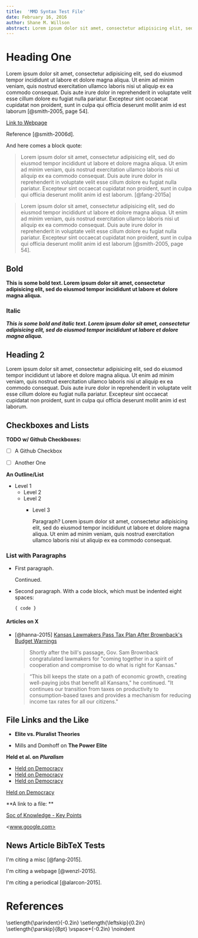 ```yaml
---
title:  'MMD Syntax Test File'
date: February 16, 2016
author: Shane M. Willson
abstract: Lorem ipsum dolor sit amet, consectetur adipisicing elit, sed do eiusmod tempor incididunt ut labore et dolore magna aliqua. Ut enim ad minim veniam, quis nostrud exercitation ullamco laboris nisi ut aliquip ex ea commodo consequat. Duis aute irure dolor in reprehenderit in voluptate velit esse cillum dolore eu fugiat nulla pariatur. Excepteur sint occaecat cupidatat non proident, sunt in culpa qui officia deserunt mollit anim id est laborum.
---
```



# Heading One

Lorem ipsum dolor sit amet, consectetur adipisicing elit, sed do eiusmod tempor incididunt ut labore et dolore magna aliqua. Ut enim ad minim veniam, quis nostrud exercitation ullamco laboris nisi ut aliquip ex ea commodo consequat. Duis aute irure dolor in reprehenderit in voluptate velit esse cillum dolore eu fugiat nulla pariatur. Excepteur sint occaecat cupidatat non proident, sunt in culpa qui officia deserunt mollit anim id est laborum [@smith-2005, page 54]. 

[Link to Webpage](https://smilesoftware.com/textexpander-ios/apps?_ga=1.177560229.1690722555.1449134853)

Reference [@smith-2006d]. 

And here comes a block quote: 

> Lorem ipsum dolor sit amet, consectetur adipisicing elit, sed do eiusmod tempor incididunt ut labore et dolore magna aliqua. Ut enim ad minim veniam, quis nostrud exercitation ullamco laboris nisi ut aliquip ex ea commodo consequat. Duis aute irure dolor in reprehenderit in voluptate velit esse cillum dolore eu fugiat nulla pariatur. Excepteur sint occaecat cupidatat non proident, sunt in culpa qui officia deserunt mollit anim id est laborum. [@fang-2015a]  

> Lorem ipsum dolor sit amet, consectetur adipisicing elit, sed do eiusmod tempor incididunt ut labore et dolore magna aliqua. Ut enim ad minim veniam, quis nostrud exercitation ullamco laboris nisi ut aliquip ex ea commodo consequat. Duis aute irure dolor in reprehenderit in voluptate velit esse cillum dolore eu fugiat nulla pariatur. Excepteur sint occaecat cupidatat non proident, sunt in culpa qui officia deserunt mollit anim id est laborum [@smith-2005, page 54].  


## Bold  
**This is some bold text. Lorem ipsum dolor sit amet, consectetur adipisicing elit, sed do eiusmod tempor incididunt ut labore et dolore magna aliqua.**

### Italic 

***This is some bold and italic text. Lorem ipsum dolor sit amet, consectetur adipisicing elit, sed do eiusmod tempor incididunt ut labore et dolore magna aliqua.***


## Heading 2

Lorem ipsum dolor sit amet, consectetur adipisicing elit, sed do eiusmod tempor incididunt ut labore et dolore magna aliqua. Ut enim ad minim veniam, quis nostrud exercitation ullamco laboris nisi ut aliquip ex ea commodo consequat. Duis aute irure dolor in reprehenderit in voluptate velit esse cillum dolore eu fugiat nulla pariatur. Excepteur sint occaecat cupidatat non proident, sunt in culpa qui officia deserunt mollit anim id est laborum. 
<!-- TODO: Rewrite this paragraph. -->

## Checkboxes and Lists

**TODO w/ Github Checkboxes:**  

* [ ] A Github Checkbox  
* [ ] Another One  


**An Outline/List**

- Level 1
    - Level 2
    - Level 2
        - Level 3

          Paragraph? Lorem ipsum dolor sit amet, consectetur adipisicing elit, sed do eiusmod tempor incididunt ut labore et dolore magna aliqua. Ut enim ad minim veniam, quis nostrud exercitation ullamco laboris nisi ut aliquip ex ea commodo consequat. 


### List with Paragraphs

  * First paragraph.

    Continued.

  * Second paragraph. With a code block, which must be indented
    eight spaces:

        { code }



#### Articles on X

- [@hanna-2015] [Kansas Lawmakers Pass Tax Plan After Brownback's Budget Warnings](http://www.wibw.com/home/headlines/The-Kansas-Budget-What-Happened-Overnight-307103871.html)

    >Shortly after the bill's passage, Gov. Sam Brownback congratulated lawmakers for "coming together in a spirit of cooperation and compromise to do what is right for Kansas."

    >“This bill keeps the state on a path of economic growth, creating well-paying jobs that benefit all Kansans," he continued. "It continues our transition from taxes on productivity to consumption-based taxes and provides a mechanism for reducing income tax rates for all our citizens."




## File Links and the Like

- **Elite vs. Pluralist Theories** 
<!-- FIXME: Other shit. -->

- Mills and Domhoff on **The Power Elite**

<!-- TODO: TAKE/GET NOTES -->

**Held et al. on *Pluralism***

- [Held on Democracy](nvalt://find/ntsx_held-2006-models_of_democracy-cre-141103-0443/?NV=vRJG%2BVmrQUqJ%2BMS9TqrrSg%3D%3D)
- [Held on Democracy](file:///Users/shanewillson/Documents/backups/101-DISS-REPO-CPY-151013/600-ZETTEL-DISS/ntsx_held-2006-models_of_democracy-cre-141103-0443.txt)
- [Held on Democracy](marked:///Users/shanewillson/Documents/backups/101-DISS-REPO-CPY-151013/600-ZETTEL-DISS/ntsx_held-2006-models_of_democracy-cre-141103-0443.txt)

[Held on Democracy](file:///Users/shanewillson/Documents/backups/101-DISS-REPO-CPY-151013/600-ZETTEL-DISS/ntsx_held-2006-models_of_democracy-cre-141103-0443.txt)

**A link to a file: **

[Soc of Knowledge - Key Points](/Users/shanewillson/Dropbox/101-DISS-REPO/590-Research-and-Abstr-Bibs-150908/000-Soc-of-Knowledge-Key-Points-and-Notes-LP.docx)


<www.google.com>



## News Article BibTeX Tests

I'm citing a misc [@fang-2015].

I'm citing a webpage [@wenzl-2015].

I'm citing a periodical [@alarcon-2015].



# References

\setlength{\parindent}{-0.2in}
\setlength{\leftskip}{0.2in}
\setlength{\parskip}{8pt}
\vspace*{-0.2in}
\noindent
